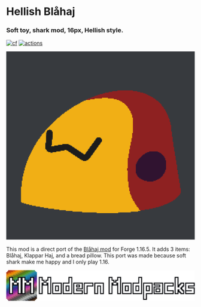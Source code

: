 # Hellish Blåhaj
### Soft toy, shark mod, 16px, Hellish style.

[![cf](https://cf.way2muchnoise.eu/full_helish-blahaj_downloads.svg)](https://www.curseforge.com/minecraft/mc-mods/hellish-blahaj)
[![actions](https://github.com/hellish-mods/hellish-blahaj/actions/workflows/build.yml/badge.svg)](https://github.com/hellish-mods/hellish-blahaj)

[![logo](https://raw.githubusercontent.com/Hellish-Mods/hellish-blahaj/main/src/main/resources/pack.png)](https://www.curseforge.com/minecraft/mc-mods/hellish-blahaj)

This mod is a direct port of the [Blåhaj mod](https://modrinth.com/mod/blahaj) for Forge 1.16.5. It adds 3 items: Blåhaj, Klappar Haj, and a bread pillow. This port was made because soft shark make me happy and I only play 1.16.

[![MMLogo](https://raw.githubusercontent.com/Modern-Modpacks/assets/main/big_logo.png)](https://modernmodpacks.site)
